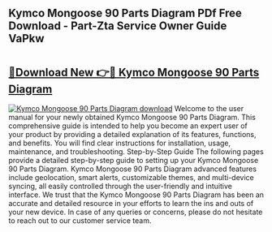 ## Kymco Mongoose 90 Parts Diagram PDf Free Download - Part-Zta Service Owner Guide VaPkw

# <h2><a href="http://dfu055d.blite.top/?on=Kymco+Mongoose+90+Parts+Diagram">🔗Download New 👉🔴 Kymco Mongoose 90 Parts Diagram</a></h2>

[![Kymco Mongoose 90 Parts Diagram download](https://i.imgur.com/lujVjoI.png)](http://dfu055d.blite.top/?on=Kymco+Mongoose+90+Parts+Diagram)
Welcome to the user manual for your newly obtained Kymco Mongoose 90 Parts Diagram. This comprehensive guide is intended to help you become an expert user of your product by providing a detailed explanation of its features, functions, and benefits. You will find clear instructions for installation, usage, maintenance, and troubleshooting. Step-by-Step Guide The following pages provide a detailed step-by-step guide to setting up your Kymco Mongoose 90 Parts Diagram. Kymco Mongoose 90 Parts Diagram advanced features include geolocation, smart alerts, customizable themes, and multi-device syncing, all easily controlled through the user-friendly and intuitive interface. We trust that the Kymco Mongoose 90 Parts Diagram has been an accurate and detailed resource in your efforts to learn the ins and outs of your new device. In case of any queries or concerns, please do not hesitate to reach out to our customer service team.
